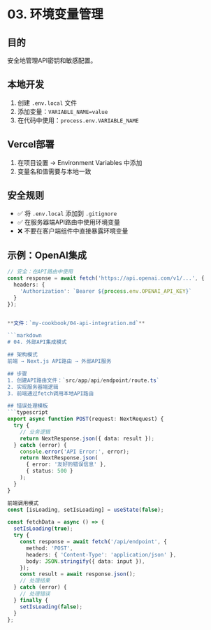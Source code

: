 # 03. 环境变量管理

## 目的
安全地管理API密钥和敏感配置。

## 本地开发
1. 创建 `.env.local` 文件
2. 添加变量：`VARIABLE_NAME=value`
3. 在代码中使用：`process.env.VARIABLE_NAME`

## Vercel部署
1. 在项目设置 → Environment Variables 中添加
2. 变量名和值需要与本地一致

## 安全规则
- ✅ 将 `.env.local` 添加到 `.gitignore`
- ✅ 在服务器端API路由中使用环境变量
- ❌ 不要在客户端组件中直接暴露环境变量

## 示例：OpenAI集成
```typescript
// 安全：在API路由中使用
const response = await fetch('https://api.openai.com/v1/...', {
  headers: {
    'Authorization': `Bearer ${process.env.OPENAI_API_KEY}`
  }
});


**文件：`my-cookbook/04-api-integration.md`**

```markdown
# 04. 外部API集成模式

## 架构模式
前端 → Next.js API路由 → 外部API服务

## 步骤
1. 创建API路由文件：`src/app/api/endpoint/route.ts`
2. 实现服务器端逻辑
3. 前端通过fetch调用本地API路由

## 错误处理模板
```typescript
export async function POST(request: NextRequest) {
  try {
    // 业务逻辑
    return NextResponse.json({ data: result });
  } catch (error) {
    console.error('API Error:', error);
    return NextResponse.json(
      { error: '友好的错误信息' },
      { status: 500 }
    );
  }
}

前端调用模式
const [isLoading, setIsLoading] = useState(false);

const fetchData = async () => {
  setIsLoading(true);
  try {
    const response = await fetch('/api/endpoint', {
      method: 'POST',
      headers: { 'Content-Type': 'application/json' },
      body: JSON.stringify({ data: input }),
    });
    const result = await response.json();
    // 处理结果
  } catch (error) {
    // 处理错误
  } finally {
    setIsLoading(false);
  }
};